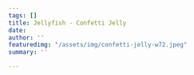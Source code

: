 ```yaml
---
tags: []
title: Jellyfish - Confetti Jelly
date: 
author: ''
featuredimg: "/assets/img/confetti-jelly-w72.jpeg"
summary: ''

---
```

